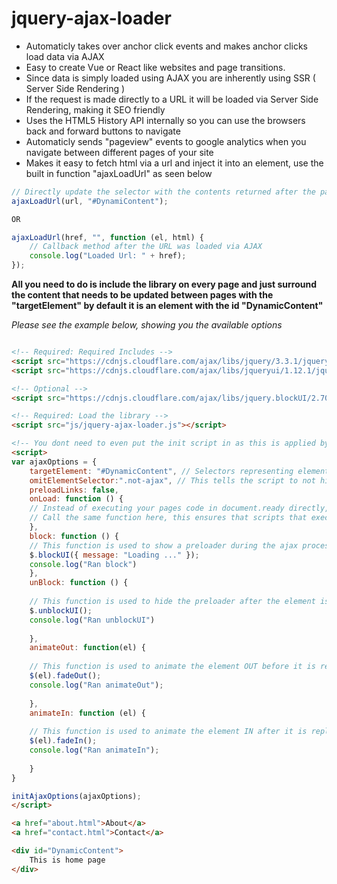 # jquery-ajax-loader
- Automaticly takes over anchor click events and makes anchor clicks load data via AJAX
- Easy to create Vue or React like websites and page transitions.
- Since data is simply loaded using AJAX you are inherently using SSR ( Server Side Rendering )
- If the request is made directly to a URL it will be loaded via Server Side Rendering, making it SEO friendly
- Uses the HTML5 History API internally so you can use the browsers back and forward buttons to navigate
- Automaticly sends "pageview" events to google analytics when you navigate between different pages of your site
- Makes it easy to fetch html via a url and inject it into an element, use the built in function "ajaxLoadUrl" as seen below
```javascript
// Directly update the selector with the contents returned after the page is loaded via AJAX
ajaxLoadUrl(url, "#DynamiContent"); 

OR

ajaxLoadUrl(href, "", function (el, html) { 
	// Callback method after the URL was loaded via AJAX
	console.log("Loaded Url: " + href);
});
```

**All you need to do is include the library on every page and just surround the content that needs to be updated between pages with the "targetElement" by default it is an element with the id "DynamicContent"**

*Please see the example below, showing you the available options*

```html

<!-- Required: Required Includes -->
<script src="https://cdnjs.cloudflare.com/ajax/libs/jquery/3.3.1/jquery.min.js"></script>
<script src="https://cdnjs.cloudflare.com/ajax/libs/jqueryui/1.12.1/jquery-ui.min.js"></script>

<!-- Optional -->
<script src="https://cdnjs.cloudflare.com/ajax/libs/jquery.blockUI/2.70/jquery.blockUI.min.js"></script>

<!-- Required: Load the library -->
<script src="js/jquery-ajax-loader.js"></script>

<!-- You dont need to even put the init script in as this is applied by default on load -->
<script>
var ajaxOptions = {
	targetElement: "#DynamicContent", // Selectors representing elements that need to be replaced with updated content after ajax loads the data
	omitElementSelector:".not-ajax", // This tells the script to not hijack click events on elements that match this selector
	preloadLinks: false,
	onLoad: function () { 
	// Instead of executing your pages code in document.ready directly, create an init function and then call it from document.ready
	// Call the same function here, this ensures that scripts that execute in document.ready are re-executed
	},
	block: function () {		
	// This function is used to show a preloader during the ajax process and before the elements are replaced with updated content
	$.blockUI({ message: "Loading ..." });
	console.log("Ran block")
	},
	unBlock: function () {
	
	// This function is used to hide the preloader after the element is replaced with new content
	$.unblockUI();
	console.log("Ran unblockUI")
	
	},      
	animateOut: function(el) {
	
	// This function is used to animate the element OUT before it is replaced with new content
	$(el).fadeOut();
	console.log("Ran animateOut");
	
	},
	animateIn: function (el) {
	
	// This function is used to animate the element IN after it is replaced with new content
	$(el).fadeIn();
	console.log("Ran animateIn");
	
	}
}

initAjaxOptions(ajaxOptions);
</script>

<a href="about.html">About</a>
<a href="contact.html">Contact</a>

<div id="DynamicContent">
	This is home page
</div>

```
